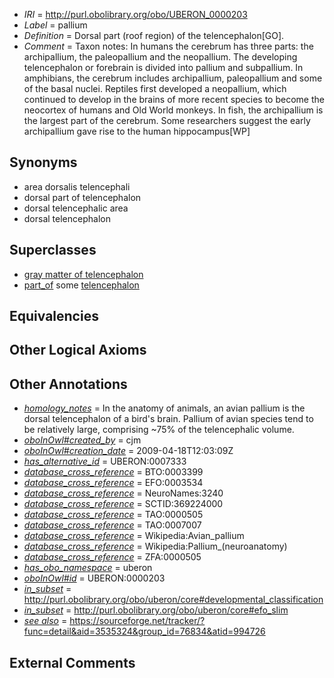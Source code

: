  * *IRI* = http://purl.obolibrary.org/obo/UBERON_0000203
 * *Label* = pallium
 * *Definition* = Dorsal part (roof region) of the telencephalon[GO].
 * *Comment* = Taxon notes: In humans the cerebrum has three parts: the archipallium, the paleopallium and the neopallium. The developing telencephalon or forebrain is divided into pallium and subpallium. In amphibians, the cerebrum includes archipallium, paleopallium and some of the basal nuclei. Reptiles first developed a neopallium, which continued to develop in the brains of more recent species to become the neocortex of humans and Old World monkeys. In fish, the archipallium is the largest part of the cerebrum. Some researchers suggest the early archipallium gave rise to the human hippocampus[WP]

## Synonyms

 * area dorsalis telencephali
 * dorsal part of telencephalon
 * dorsal telencephalic area
 * dorsal telencephalon

## Superclasses

 * [gray matter of telencephalon](../../UBERON/00/UBERON_0011300.md)
 * [part_of](../../BFO/50/BFO_0000050.md) some [telencephalon](../../UBERON/93/UBERON_0001893.md)

## Equivalencies


## Other Logical Axioms


## Other Annotations

 * *[homology_notes](../../UBPROP/03/UBPROP_0000003.md)* = In the anatomy of animals, an avian pallium is the dorsal telencephalon of a bird's brain. Pallium of avian species tend to be relatively large, comprising ~75% of the telencephalic volume.
 * *[oboInOwl#created_by](../../oboInOwl#created/by/oboInOwl#created_by.md)* = cjm
 * *[oboInOwl#creation_date](../../oboInOwl#creation/te/oboInOwl#creation_date.md)* = 2009-04-18T12:03:09Z
 * *[has_alternative_id](../../Id/oboInOwl#hasAlternativeId.md)* = UBERON:0007333
 * *[database_cross_reference](../../ef/oboInOwl#hasDbXref.md)* = BTO:0003399
 * *[database_cross_reference](../../ef/oboInOwl#hasDbXref.md)* = EFO:0003534
 * *[database_cross_reference](../../ef/oboInOwl#hasDbXref.md)* = NeuroNames:3240
 * *[database_cross_reference](../../ef/oboInOwl#hasDbXref.md)* = SCTID:369224000
 * *[database_cross_reference](../../ef/oboInOwl#hasDbXref.md)* = TAO:0000505
 * *[database_cross_reference](../../ef/oboInOwl#hasDbXref.md)* = TAO:0007007
 * *[database_cross_reference](../../ef/oboInOwl#hasDbXref.md)* = Wikipedia:Avian_pallium
 * *[database_cross_reference](../../ef/oboInOwl#hasDbXref.md)* = Wikipedia:Pallium_(neuroanatomy)
 * *[database_cross_reference](../../ef/oboInOwl#hasDbXref.md)* = ZFA:0000505
 * *[has_obo_namespace](../../ce/oboInOwl#hasOBONamespace.md)* = uberon
 * *[oboInOwl#id](../../id/oboInOwl#id.md)* = UBERON:0000203
 * *[in_subset](../../et/oboInOwl#inSubset.md)* = http://purl.obolibrary.org/obo/uberon/core#developmental_classification
 * *[in_subset](../../et/oboInOwl#inSubset.md)* = http://purl.obolibrary.org/obo/uberon/core#efo_slim
 * *[see also](../../so/rdf-schema#seeAlso.md)* = https://sourceforge.net/tracker/?func=detail&aid=3535324&group_id=76834&atid=994726

## External Comments

